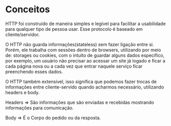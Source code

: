 # Conceitos

HTTP foi construído de maneira simples e legível para facilitar a usabilidade para qualquer tipo de pessoa usar. Esse protocolo é baseado em cliente/servidor.

O HTTP não guarda informações(stateless) sem fazer ligação entre si. Porém, ele trabalha com sessões dentro de browsers, utilizando por meio de: storages ou cookies, com o intuíto de guardar alguns dados específico, por exemplo, um usuário não precisar ao acessar um site já logado e ficar a cada página nova ou a cada vez que entrar naquele serviço ficar preenchendo esses dados.

O HTTP também extensível, isso significa que podemos fazer trocas de informações entre cliente-servido quando acharmos necessário, utilizando headers e body.

Headers => São informações que são enviadas e recebidas mostrando informações para comunicação.

Body => É o Corpo do pedido ou da resposta.
